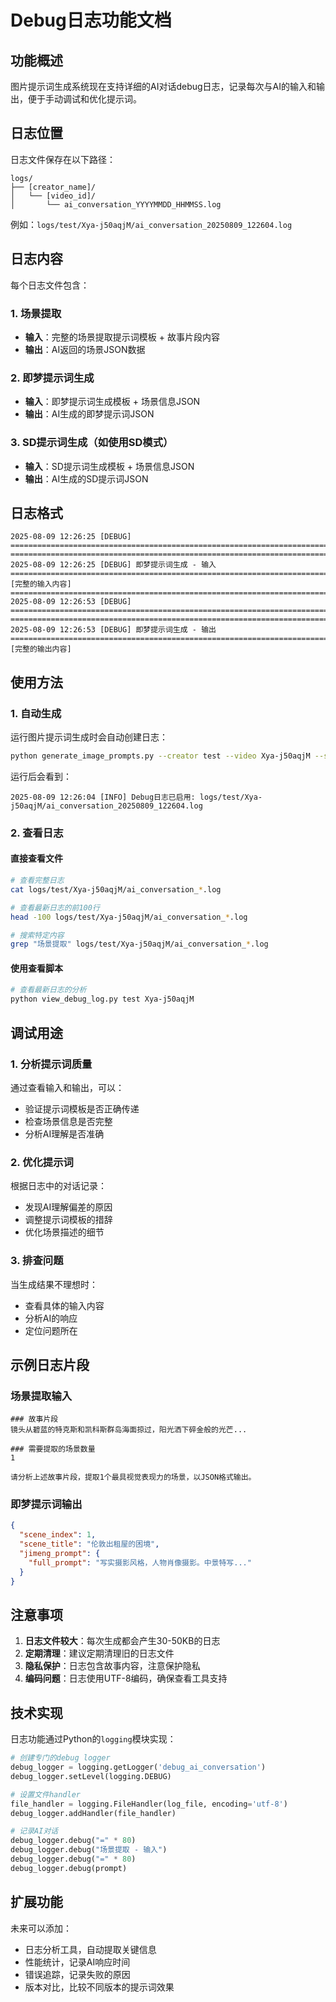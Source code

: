 # Debug日志功能文档

## 功能概述

图片提示词生成系统现在支持详细的AI对话debug日志，记录每次与AI的输入和输出，便于手动调试和优化提示词。

## 日志位置

日志文件保存在以下路径：
```
logs/
├── [creator_name]/
│   └── [video_id]/
│       └── ai_conversation_YYYYMMDD_HHMMSS.log
```

例如：`logs/test/Xya-j50aqjM/ai_conversation_20250809_122604.log`

## 日志内容

每个日志文件包含：

### 1. 场景提取
- **输入**：完整的场景提取提示词模板 + 故事片段内容
- **输出**：AI返回的场景JSON数据

### 2. 即梦提示词生成
- **输入**：即梦提示词生成模板 + 场景信息JSON
- **输出**：AI生成的即梦提示词JSON

### 3. SD提示词生成（如使用SD模式）
- **输入**：SD提示词生成模板 + 场景信息JSON
- **输出**：AI生成的SD提示词JSON

## 日志格式

```
2025-08-09 12:26:25 [DEBUG] ================================================================================
================================================================================
2025-08-09 12:26:25 [DEBUG] 即梦提示词生成 - 输入
================================================================================
[完整的输入内容]
================================================================================
2025-08-09 12:26:53 [DEBUG] ================================================================================
================================================================================
2025-08-09 12:26:53 [DEBUG] 即梦提示词生成 - 输出
================================================================================
[完整的输出内容]
```

## 使用方法

### 1. 自动生成
运行图片提示词生成时会自动创建日志：
```bash
python generate_image_prompts.py --creator test --video Xya-j50aqjM --segment 1 --generator_type jimeng --art_style 写实摄影风格
```

运行后会看到：
```
2025-08-09 12:26:04 [INFO] Debug日志已启用: logs/test/Xya-j50aqjM/ai_conversation_20250809_122604.log
```

### 2. 查看日志

#### 直接查看文件
```bash
# 查看完整日志
cat logs/test/Xya-j50aqjM/ai_conversation_*.log

# 查看最新日志的前100行
head -100 logs/test/Xya-j50aqjM/ai_conversation_*.log

# 搜索特定内容
grep "场景提取" logs/test/Xya-j50aqjM/ai_conversation_*.log
```

#### 使用查看脚本
```bash
# 查看最新日志的分析
python view_debug_log.py test Xya-j50aqjM
```

## 调试用途

### 1. 分析提示词质量
通过查看输入和输出，可以：
- 验证提示词模板是否正确传递
- 检查场景信息是否完整
- 分析AI理解是否准确

### 2. 优化提示词
根据日志中的对话记录：
- 发现AI理解偏差的原因
- 调整提示词模板的措辞
- 优化场景描述的细节

### 3. 排查问题
当生成结果不理想时：
- 查看具体的输入内容
- 分析AI的响应
- 定位问题所在

## 示例日志片段

### 场景提取输入
```
### 故事片段
镜头从碧蓝的特克斯和凯科斯群岛海面掠过，阳光洒下碎金般的光芒...

### 需要提取的场景数量
1

请分析上述故事片段，提取1个最具视觉表现力的场景，以JSON格式输出。
```

### 即梦提示词输出
```json
{
  "scene_index": 1,
  "scene_title": "伦敦出租屋的困境",
  "jimeng_prompt": {
    "full_prompt": "写实摄影风格，人物肖像摄影。中景特写..."
  }
}
```

## 注意事项

1. **日志文件较大**：每次生成都会产生30-50KB的日志
2. **定期清理**：建议定期清理旧的日志文件
3. **隐私保护**：日志包含故事内容，注意保护隐私
4. **编码问题**：日志使用UTF-8编码，确保查看工具支持

## 技术实现

日志功能通过Python的`logging`模块实现：

```python
# 创建专门的debug logger
debug_logger = logging.getLogger('debug_ai_conversation')
debug_logger.setLevel(logging.DEBUG)

# 设置文件handler
file_handler = logging.FileHandler(log_file, encoding='utf-8')
debug_logger.addHandler(file_handler)

# 记录AI对话
debug_logger.debug("=" * 80)
debug_logger.debug("场景提取 - 输入")
debug_logger.debug("=" * 80)
debug_logger.debug(prompt)
```

## 扩展功能

未来可以添加：
- 日志分析工具，自动提取关键信息
- 性能统计，记录AI响应时间
- 错误追踪，记录失败的原因
- 版本对比，比较不同版本的提示词效果